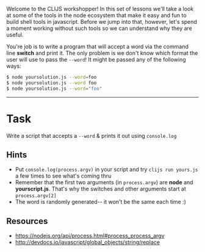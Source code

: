 Welcome to the CLIJS workshopper! In this set of lessons we'll take a look at
some of the tools in the node ecosystem that make it easy and fun to build
shell tools in javascript. Before we jump into that, however, let's spend a
moment working without such tools so we can understand why they are useful.

You're job is to write a program that will accept a word via the command line
**switch** and print it. The only problem is we don't know which format the user
will use to pass the `--word`! It might be passed any of the following ways:

```sh
$ node yoursolution.js --word=foo
$ node yoursolution.js --word foo
$ node yoursolution.js --word="foo"
```

----

# Task

Write a script that accepts a `--word` & prints it out using `console.log`

## Hints

* Put `console.log(process.argv)` in your script and try `clijs run yours.js` a few times to see what's coming thru
* Remember that the first two arguments (in `process.argv`) are
	**node** and **yourscript.js**. That's why the switches and other arguments
	start at `process.argv[2]`
* The word is randomly generated-- it won't be the same each time :)

## Resources
* https://nodejs.org/api/process.html#process_process_argv
* http://devdocs.io/javascript/global_objects/string/replace
